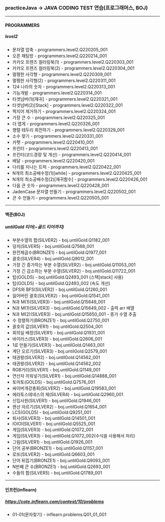
### practiceJava -> JAVA CODING TEST 연습(프로그래머스, BOJ)
***
#### PROGRAMMERS
##### level2
+ 문자열 압축 - programmers.level2.Q220205_001
+ 오픈 채팅방 - programmers.level2.Q220214_001
+ 카카오 프렌즈 컬러링북(1) - programmers.level2.Q220303_001
+ 카카오 프렌즈 컬러링북(2) - programmers.level2.Q220304_001
+ 멀쩡한 사각형 - programmers.level2.Q220309_001
+ 멀쩡한 사각형(2) - programmers.level2.Q220311_001
+ 124 나라의 숫자 - programmers.level2.Q220313_001
+ 기능개발 - programmers.level2.Q220314_001
+ 타겟넘버(1)[재귀] - programmers.level2.Q220321_001
+ 타겟넘버(2)[Stack] - programmers.level2.Q220322_001
+ 짝지어 제거하기 - programmers.level2.Q220324_001
+ 가장 큰 수 - programmers.level2.Q220325_001
+ 더 맵게 - programmers.level2.Q220326_001
+ 행렬 테두리 회전하기 - programmers.level2.Q220329_001
+ 소수 찾기 - programmers.level2.Q220331_001
+ 카펫 - programmers.level2.Q220410_001
+ 프린터 - programmers.level2.Q220413_001
+ 프린터(코드경량 및 개선) - programmers.level2.Q220414_001
+ 배달 - programmers.level2.Q220420_001
+ 다리를 지나는 트럭 - programmers.level2.Q220422_001
+ N개의 최소공배수정(1)[while] - programmers.level2.Q220425_001
+ N개의 최소공배수정(2)[재귀함수] - programmers.level2.Q220426_001
+ 다음 큰 숫자 - programmers.level2.Q220428_001
+ JadenCase 문자열 만들기 - programmers.level2.Q220502_001
+ 큰 수 만들기 - programmers.level2.Q220505_001
***

#### 백준(BOJ)
##### untilGold 티어(~골드 티어까지)
+ 부분수열의 합(SILVER2) - boj.untilGold.Q1182_001
+ 덩치(SILVER5) - boj.untilGold.Q7568_001
+ 완전제곱수(BRONZE1) - boj.untilGold.Q1977_001
+ 괄호(SILVER4) - boj.untilGold.Q9012_001
+ 가장 긴 증가하는 부분 수열(SILVER2) - boj.untilGold.Q11053_001
+ 가장 긴 감소하는 부분 수열(SILVER2) - boj.untilGold.Q11722_001
+ 탑(GOLD5) - boj.untilGold.Q2493_001 (스택[stack] 사용)
+ 탑(GOLD5) - boj.untilGold.Q2493_002 (속도 개선)
+ DFS와 BFS(SILVER2) - boj.untilGold.Q1260_001
+ 잃어버린 괄호(SILVER2) - boj.untilGold.Q1541_001
+ N과 M(1)(SILVER3) - boj.untilGold.Q15649_001
+ N과 M(1)(SILVER3) - boj.untilGold.Q15649_002 - 출력 arr 배열
+ N과 M(2)(SILVER3) - boj.untilGold.Q15650_001 - 증가 수열 추출
+ 수 정렬하기(BRONZE1) - boj.untilGold.Q2750_001
+ 괄호의 값(SILVER1) - boj.untilGold.Q2504_001
+ 회의실 배정(SILVER1) - boj.untilGold.Q1931_001
+ 바이러스(SILVER3) - boj.untilGold.Q2606_001
+ 1로 만들기(SILVER3) - boj.untilGold.Q1463_001
+ 계단 오르기(SILVER3) - boj.untilGold.Q2579_001
+ 태권왕(SILVER2) - boj.untilGold.Q14562_001
+ 태권왕(SILVER2) - boj.untilGold.Q14562_002
+ RGB거리(SILVER1) - boj.untilGold.Q1149_001
+ 연산자 끼워넣기(SILVER1) - boj.untilGold.Q14888_001
+ 토마토(GOLD5) - boj.untilGold.Q7576_001
+ 싸이버개강총회(SILVER2) - boj.untilGold.Q19583_001
+ 에라토스테네스의 체(SILVER4) - boj.untilGold.Q2960_001
+ 신입사원(SILVER1) - boj.untilGold.Q1946_001
+ 랜선 자르기(SILVER2) - boj.untilGold.Q1654_001
+ LCS(GOLD5) - boj.untilGold.Q9251_001
+ 퇴사(SILVER3) - boj.untilGold.Q14501_001
+ IOIOI(SILVER1) - boj.untilGold.Q5525_001
+ 게임(SILVER3) - boj.untilGold.Q1072_001
+ 게임(SILVER3) - boj.untilGold.Q1072_002(수식을 사용해서 처리)
+ 그림(SILVER1) - boj.untilGold.Q1926_001
+ 단어 공부(BRONZE1) - boj.untilGold.Q1157_001
+ 로또(SILVER2) - boj.untilGold.Q6603_001
+ 단어 뒤집기(BRONZE1) - boj.untilGold.Q9093_001
+ N번째 큰 수(BRONZE1) - boj.untilGold.Q2693_001
+ 수들의 합(SILVER5) - boj.untilGold.Q1789_001
***

#### 인프런(inflearn)
##### https://cote.inflearn.com/contest/10/problems
+ 01-01(문자찾기) - inflearn.problems.Q01_01_001
